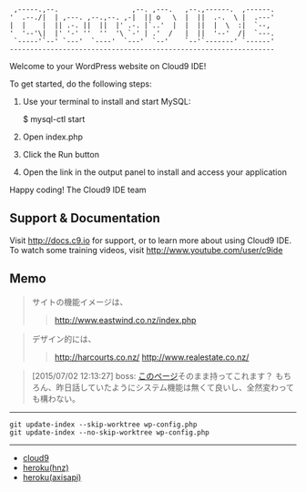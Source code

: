 
     ,-----.,--.                  ,--. ,---.   ,--.,------.  ,------.
    '  .--./|  | ,---. ,--.,--. ,-|  || o   \  |  ||  .-.  \ |  .---'
    |  |    |  || .-. ||  ||  |' .-. |`..'  |  |  ||  |  \  :|  `--, 
    '  '--'\|  |' '-' ''  ''  '\ `-' | .'  /   |  ||  '--'  /|  `---.
     `-----'`--' `---'  `----'  `---'  `--'    `--'`-------' `------'
    ----------------------------------------------------------------- 


Welcome to your WordPress website on Cloud9 IDE!

To get started, do the following steps:

1) Use your terminal to install and start MySQL:

   $ mysql-ctl start

2) Open index.php

3) Click the Run button

4) Open the link in the output panel to install and access your application

Happy coding!
The Cloud9 IDE team


## Support & Documentation

Visit http://docs.c9.io for support, or to learn more about using Cloud9 IDE. 
To watch some training videos, visit http://www.youtube.com/user/c9ide

## Memo

> サイトの機能イメージは、
>> http://www.eastwind.co.nz/index.php

> デザイン的には、
>> http://harcourts.co.nz/
>> http://www.realestate.co.nz/


> [2015/07/02 12:13:27] boss: [このページ](http://harcourts.co.nz/Property/732141/RU5330/4-Woodridge-Drive)そのまま持ってこれます？
> もちろん、昨日話していたようにシステム機能は無くて良いし、全然変わっても構わない。

---

    git update-index --skip-worktree wp-config.php
    git update-index --no-skip-worktree wp-config.php

---

* [cloud9](https://nz-mtblue.c9.io/wp-login.php)
* [heroku(hnz)](https://hnz.herokuapp.com/wp-login.php)
* [heroku(axisapi)](https://axispia.herokuapp.com/wp-login.php)
